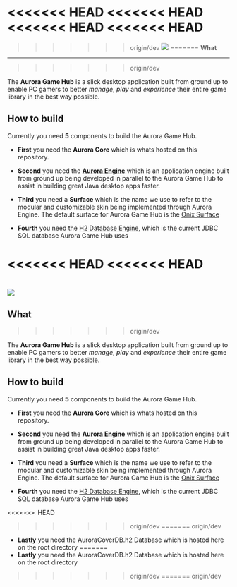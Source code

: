 <<<<<<< HEAD
<<<<<<< HEAD
<<<<<<< HEAD
<<<<<<< HEAD
=======
>>>>>>> origin/dev
![](https://raw.github.com/sguergachi/AuroraGameHub/dev/AuroraGameHub_pic.png)
=======
**What**
------------
>>>>>>> origin/dev

The **Aurora Game Hub** is a slick desktop application
built from ground up to enable PC gamers to better *manage*, *play* and *experience* their entire game library in the best way possible.



**How to build**
------------

Currently you need **5** components to build the Aurora Game Hub.

- **First** you need the **Aurora Core** which is whats hosted on this repository.

- **Second** you need the **[Aurora Engine](https://github.com/sguergachi/AuroraEngine)** which is an application engine built from ground up being developed in parallel to the Aurora Game Hub to assist in building great Java desktop apps faster.

- **Third** you need a **Surface** which is the name we use to refer to the modular and customizable skin being implemented through Aurora Engine. The default surface for Aurora Game Hub is the [Onix Surface](https://github.com/sguergachi/OnixSurface "Onix Surface")

- **Fourth** you need the [H2 Database Engine](http://h2database.com "H2 Database Engine"), which is the current JDBC SQL database Aurora Game Hub uses

<<<<<<< HEAD
<<<<<<< HEAD
=======
![](https://raw.github.com/sguergachi/AuroraGameHub/dev/AuroraGameHub_pic.png)
=======
**What**
------------
>>>>>>> origin/dev

The **Aurora Game Hub** is a slick desktop application
built from ground up to enable PC gamers to better *manage*, *play* and *experience* their entire game library in the best way possible.



**How to build**
------------

Currently you need **5** components to build the Aurora Game Hub.

- **First** you need the **Aurora Core** which is whats hosted on this repository.

- **Second** you need the **[Aurora Engine](https://github.com/sguergachi/AuroraEngine)** which is an application engine built from ground up being developed in parallel to the Aurora Game Hub to assist in building great Java desktop apps faster.

- **Third** you need a **Surface** which is the name we use to refer to the modular and customizable skin being implemented through Aurora Engine. The default surface for Aurora Game Hub is the [Onix Surface](https://github.com/sguergachi/OnixSurface "Onix Surface")

- **Fourth** you need the [H2 Database Engine](http://h2database.com "H2 Database Engine"), which is the current JDBC SQL database Aurora Game Hub uses

<<<<<<< HEAD
>>>>>>> origin/dev
=======
>>>>>>> origin/dev
- **Lastly** you need the AuroraCoverDB.h2 Database which is hosted here on the root directory
=======
- **Lastly** you need the AuroraCoverDB.h2 Database which is hosted here on the root directory
>>>>>>> origin/dev
=======
>>>>>>> origin/dev
